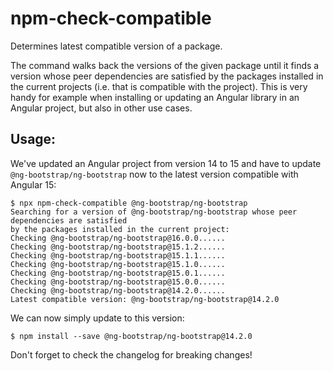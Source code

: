 # npm-check-compatible

Determines latest compatible version of a package.

The command walks back the versions of the given package until it finds a version whose peer dependencies are satisfied by the packages installed in the current projects (i.e. that is compatible with the project). This is very handy for example when installing or updating an Angular library in an Angular project, but also in other use cases.

## Usage:

We've updated an Angular project from version 14 to 15 and have to update `@ng-bootstrap/ng-bootstrap` now to the latest version compatible with Angular 15:

```
$ npx npm-check-compatible @ng-bootstrap/ng-bootstrap
Searching for a version of @ng-bootstrap/ng-bootstrap whose peer dependencies are satisfied
by the packages installed in the current project:
Checking @ng-bootstrap/ng-bootstrap@16.0.0......
Checking @ng-bootstrap/ng-bootstrap@15.1.2......
Checking @ng-bootstrap/ng-bootstrap@15.1.1......
Checking @ng-bootstrap/ng-bootstrap@15.1.0......
Checking @ng-bootstrap/ng-bootstrap@15.0.1......
Checking @ng-bootstrap/ng-bootstrap@15.0.0......
Checking @ng-bootstrap/ng-bootstrap@14.2.0......
Latest compatible version: @ng-bootstrap/ng-bootstrap@14.2.0
```

We can now simply update to this version:

```
$ npm install --save @ng-bootstrap/ng-bootstrap@14.2.0
```

Don't forget to check the changelog for breaking changes!
